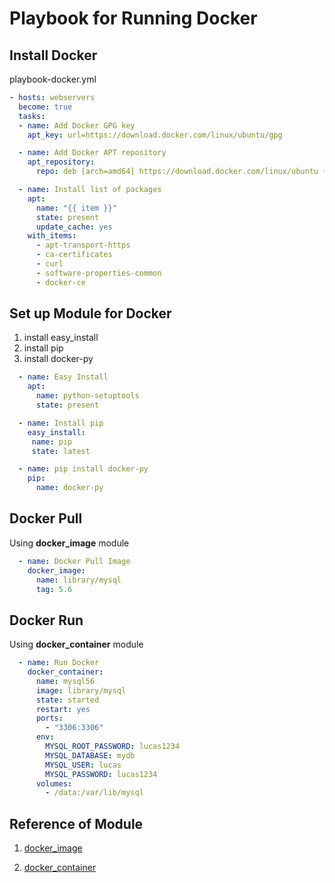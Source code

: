 # Playbook for Running Docker

## Install Docker

playbook-docker.yml

```yml
- hosts: webservers
  become: true
  tasks:
  - name: Add Docker GPG key
    apt_key: url=https://download.docker.com/linux/ubuntu/gpg

  - name: Add Docker APT repository
    apt_repository:
      repo: deb [arch=amd64] https://download.docker.com/linux/ubuntu {{ansible_distribution_release}} stable

  - name: Install list of packages
    apt:
      name: "{{ item }}"
      state: present
      update_cache: yes
    with_items:
      - apt-transport-https
      - ca-certificates
      - curl
      - software-properties-common
      - docker-ce
```

## Set up Module for Docker

1. install easy_install
2. install pip
3. install docker-py


```yml
  - name: Easy Install
    apt:
      name: python-setuptools
      state: present

  - name: Install pip
    easy_install:
     name: pip
     state: latest

  - name: pip install docker-py
    pip:
      name: docker-py
```

## Docker Pull

Using **docker_image** module

```yml
  - name: Docker Pull Image
    docker_image:
      name: library/mysql
      tag: 5.6
```

## Docker Run

Using **docker_container** module

```yml
  - name: Run Docker
    docker_container:
      name: mysql56
      image: library/mysql
      state: started
      restart: yes
      ports:
        - "3306:3306"
      env:
        MYSQL_ROOT_PASSWORD: lucas1234
        MYSQL_DATABASE: mydb
        MYSQL_USER: lucas
        MYSQL_PASSWORD: lucas1234
      volumes:
        - /data:/var/lib/mysql
```

## Reference of Module

1. [docker_image](https://docs.ansible.com/ansible/2.6/modules/docker_image_module.html)

2. [docker_container](https://docs.ansible.com/ansible/2.5/modules/docker_container_module.html)



